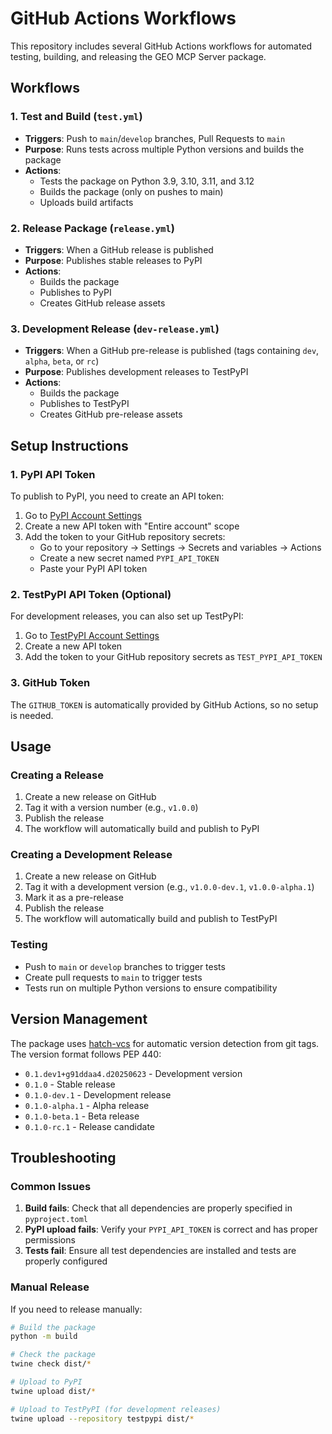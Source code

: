 # GitHub Actions Workflows

This repository includes several GitHub Actions workflows for automated testing, building, and releasing the GEO MCP Server package.

## Workflows

### 1. Test and Build (`test.yml`)
- **Triggers**: Push to `main`/`develop` branches, Pull Requests to `main`
- **Purpose**: Runs tests across multiple Python versions and builds the package
- **Actions**:
  - Tests the package on Python 3.9, 3.10, 3.11, and 3.12
  - Builds the package (only on pushes to main)
  - Uploads build artifacts

### 2. Release Package (`release.yml`)
- **Triggers**: When a GitHub release is published
- **Purpose**: Publishes stable releases to PyPI
- **Actions**:
  - Builds the package
  - Publishes to PyPI
  - Creates GitHub release assets

### 3. Development Release (`dev-release.yml`)
- **Triggers**: When a GitHub pre-release is published (tags containing `dev`, `alpha`, `beta`, or `rc`)
- **Purpose**: Publishes development releases to TestPyPI
- **Actions**:
  - Builds the package
  - Publishes to TestPyPI
  - Creates GitHub pre-release assets

## Setup Instructions

### 1. PyPI API Token
To publish to PyPI, you need to create an API token:

1. Go to [PyPI Account Settings](https://pypi.org/manage/account/)
2. Create a new API token with "Entire account" scope
3. Add the token to your GitHub repository secrets:
   - Go to your repository → Settings → Secrets and variables → Actions
   - Create a new secret named `PYPI_API_TOKEN`
   - Paste your PyPI API token

### 2. TestPyPI API Token (Optional)
For development releases, you can also set up TestPyPI:

1. Go to [TestPyPI Account Settings](https://test.pypi.org/manage/account/)
2. Create a new API token
3. Add the token to your GitHub repository secrets as `TEST_PYPI_API_TOKEN`

### 3. GitHub Token
The `GITHUB_TOKEN` is automatically provided by GitHub Actions, so no setup is needed.

## Usage

### Creating a Release
1. Create a new release on GitHub
2. Tag it with a version number (e.g., `v1.0.0`)
3. Publish the release
4. The workflow will automatically build and publish to PyPI

### Creating a Development Release
1. Create a new release on GitHub
2. Tag it with a development version (e.g., `v1.0.0-dev.1`, `v1.0.0-alpha.1`)
3. Mark it as a pre-release
4. Publish the release
5. The workflow will automatically build and publish to TestPyPI

### Testing
- Push to `main` or `develop` branches to trigger tests
- Create pull requests to `main` to trigger tests
- Tests run on multiple Python versions to ensure compatibility

## Version Management

The package uses [hatch-vcs](https://github.com/ofek/hatch-vcs) for automatic version detection from git tags. The version format follows PEP 440:

- `0.1.dev1+g91ddaa4.d20250623` - Development version
- `0.1.0` - Stable release
- `0.1.0-dev.1` - Development release
- `0.1.0-alpha.1` - Alpha release
- `0.1.0-beta.1` - Beta release
- `0.1.0-rc.1` - Release candidate

## Troubleshooting

### Common Issues

1. **Build fails**: Check that all dependencies are properly specified in `pyproject.toml`
2. **PyPI upload fails**: Verify your `PYPI_API_TOKEN` is correct and has proper permissions
3. **Tests fail**: Ensure all test dependencies are installed and tests are properly configured

### Manual Release
If you need to release manually:

```bash
# Build the package
python -m build

# Check the package
twine check dist/*

# Upload to PyPI
twine upload dist/*

# Upload to TestPyPI (for development releases)
twine upload --repository testpypi dist/*
``` 